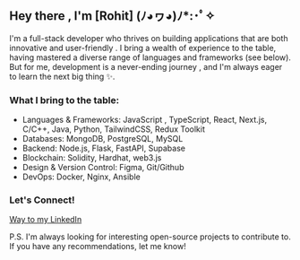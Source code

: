 ## Hey there , I'm [Rohit] (ﾉ◕ヮ◕)ﾉ*:･ﾟ✧
I'm a full-stack developer who thrives on building  applications that are both innovative and user-friendly . I bring a wealth of experience to the table, having mastered a diverse range of languages and frameworks  (see below). But for me, development is a never-ending journey , and I'm always eager to learn the next big thing ✨.

### What I bring to the table:

- Languages & Frameworks: JavaScript , TypeScript, React, Next.js, C/C++, Java, Python, TailwindCSS, Redux Toolkit
- Databases: MongoDB, PostgreSQL, MySQL
- Backend: Node.js, Flask, FastAPI, Supabase
- Blockchain: Solidity, Hardhat, web3.js
- Design & Version Control: Figma, Git/Github
- DevOps: Docker, Nginx, Ansible

### Let's Connect!

[Way to my LinkedIn](https://www.linkedin.com/in/rohitarrunachalam/)

P.S.  I'm always looking for interesting open-source projects to contribute to. If you have any recommendations, let me know!
